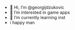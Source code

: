 - 👋 Hi, I’m @georgijdzukovic
- 👀 I’m interested in game apps
- 🌱 I’m currently learning inst
- i happy man
